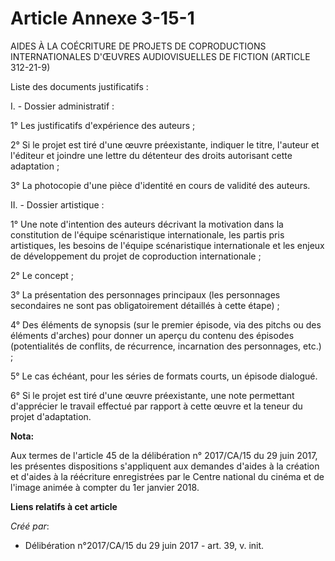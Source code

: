# Article Annexe 3-15-1

AIDES À LA COÉCRITURE DE PROJETS DE COPRODUCTIONS INTERNATIONALES D'ŒUVRES AUDIOVISUELLES DE FICTION (ARTICLE 312-21-9)

Liste des documents justificatifs :

I. - Dossier administratif :

1° Les justificatifs d'expérience des auteurs ;

2° Si le projet est tiré d'une œuvre préexistante, indiquer le titre, l'auteur et l'éditeur et joindre une lettre du
détenteur des droits autorisant cette adaptation ;

3° La photocopie d'une pièce d'identité en cours de validité des auteurs.

II. - Dossier artistique :

1° Une note d'intention des auteurs décrivant la motivation dans la constitution de l'équipe scénaristique internationale,
les partis pris artistiques, les besoins de l'équipe scénaristique internationale et les enjeux de développement du projet de
coproduction internationale ;

2° Le concept ;

3° La présentation des personnages principaux (les personnages secondaires ne sont pas obligatoirement détaillés à cette
étape) ;

4° Des éléments de synopsis (sur le premier épisode, via des pitchs ou des éléments d'arches) pour donner un aperçu du
contenu des épisodes (potentialités de conflits, de récurrence, incarnation des personnages, etc.) ;

5° Le cas échéant, pour les séries de formats courts, un épisode dialogué.

6° Si le projet est tiré d'une œuvre préexistante, une note permettant d'apprécier le travail effectué par rapport à cette
œuvre et la teneur du projet d'adaptation.

**Nota:**

Aux termes de l'article 45 de la délibération n° 2017/CA/15 du 29 juin 2017, les présentes dispositions s'appliquent aux
demandes d'aides à la création et d'aides à la réécriture enregistrées par le Centre national du cinéma et de l'image animée
à compter du 1er janvier 2018.

**Liens relatifs à cet article**

_Créé par_:

  - Délibération n°2017/CA/15 du 29 juin 2017 - art. 39, v. init.
